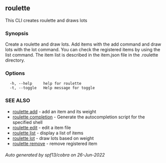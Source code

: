 ## roulette

This CLI creates roulette and draws lots

### Synopsis

Create a roulette and draw lots.
Add items with the add command and draw lots with the lot command.
You can check the registered items by using the list command.
The item list is described in the item.json file in the .roulette directory.

### Options

```
  -h, --help     help for roulette
  -t, --toggle   Help message for toggle
```

### SEE ALSO

* [roulette add](roulette_add.md)	 - add an item and its weight
* [roulette completion](roulette_completion.md)	 - Generate the autocompletion script for the specified shell
* [roulette edit](roulette_edit.md)	 - edit a item file
* [roulette list](roulette_list.md)	 - display a list of items
* [roulette lot](roulette_lot.md)	 - draw lots based on weight
* [roulette remove](roulette_remove.md)	 - remove registered item

###### Auto generated by spf13/cobra on 26-Jun-2022
